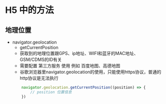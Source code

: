 # H5 中的方法

## 地理位置
- navigator.geolocation
    - getCurrentPosition
    - 获取到的地理位置跟GPS、ip地址、WIFI和蓝牙的MAC地址、GSM/CDMS的ID有关
    - 需要配置 第三方服务 使用 例如 百度地图、高德地图
    - 谷歌浏览器里navigator.geolocation的使用，只能使用https协议，普通的http协议是无法执行
    ```js
        navigator.geolocation.getCurrentPosition((position) => {
            // position 位置信息
        })
    ```